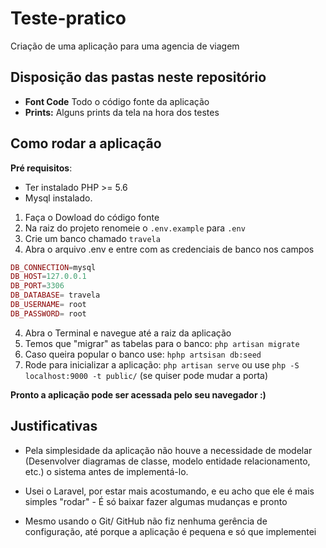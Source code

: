 # Teste-pratico
Criação de uma aplicação para uma agencia de viagem
## Disposição das pastas neste repositório
* **Font Code** Todo o código fonte da aplicação
* **Prints:** Alguns prints da tela na hora dos testes

## Como rodar a aplicação
**Pré requisitos**: 

* Ter instalado PHP >= 5.6
* Mysql instalado.

1) Faça o Dowload do código fonte
2) Na raiz do projeto renomeie o `.env.example` para `.env`
3) Crie um banco chamado `travela`
3) Abra o arquivo .env e entre com as credenciais de banco nos campos
```php
DB_CONNECTION=mysql
DB_HOST=127.0.0.1
DB_PORT=3306
DB_DATABASE= travela
DB_USERNAME= root
DB_PASSWORD= root
```
4) Abra o Terminal e navegue até a raiz da aplicação
5) Temos que "migrar" as tabelas para o banco: `php artisan migrate`
6) Caso queira popular o banco use: `hphp artsisan db:seed`
7) Rode para inicializar a aplicação: `php artisan serve` ou use `php -S localhost:9000 -t public/` (se quiser pode mudar a porta)

**Pronto a aplicação pode ser acessada pelo seu navegador :)**

## Justificativas

* Pela simplesidade da aplicação não houve a necessidade de modelar (Desenvolver diagramas de classe, modelo entidade relacionamento, etc.) o sistema antes de implementá-lo.

* Usei o Laravel, por estar mais acostumando, e eu acho que ele é mais simples "rodar" - É só baixar fazer algumas mudanças e pronto

* Mesmo usando o Git/ GitHub não fiz nenhuma gerência de configuração, até porque a aplicação é pequena e só que implementei

